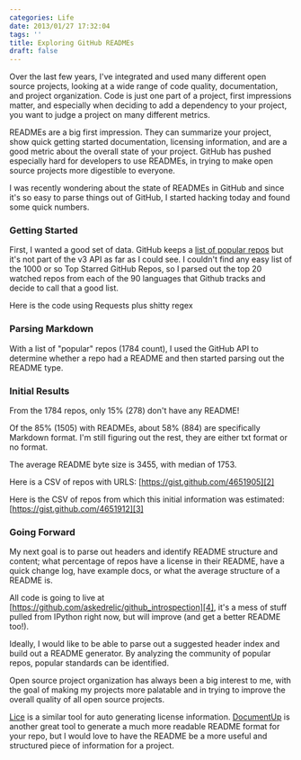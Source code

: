 ```yaml
---
categories: Life
date: 2013/01/27 17:32:04
tags: ''
title: Exploring GitHub READMEs
draft: false
---
```


Over the last few years, I've integrated and used many different open source
projects, looking at a wide range of code quality, documentation, and project
organization. Code is just one part of a project, first impressions matter, and
especially when deciding to add a dependency to your project, you want to judge
a project on many different metrics.

READMEs are a big first impression. They can summarize your project, show quick
getting started documentation, licensing information, and are a good metric
about the overall state of your project. GitHub has pushed especially hard for
developers to use READMEs, in trying to make open source projects more
digestible to everyone.

I was recently wondering about the state of READMEs in GitHub and since it's so
easy to parse things out of GitHub, I started hacking today and found some quick
numbers.

### Getting Started

First, I wanted a good set of data. GitHub keeps a [list of popular repos][1]
but it's not part of the v3 API as far as I could see. I couldn't find any easy
list of the 1000 or so Top Starred GitHub Repos, so I parsed out the top 20
watched repos from each of the 90 languages that Github tracks and decide to
call that a good list.

Here is the code using Requests plus shitty regex

<script src="https://gist.github.com/4651871.js"></script>

### Parsing Markdown

With a list of "popular" repos (1784 count), I used the GitHub API to determine
whether a repo had a README and then started parsing out the README type.

<script src="https://gist.github.com/4651896.js"></script>

### Initial Results

From the 1784 repos, only 15% (278) don't have any README!

Of the 85% (1505) with READMEs, about 58% (884) are specifically Markdown
format. I'm still figuring out the rest, they are either txt format or no
format.

The average README byte size is 3455, with median of 1753.

Here is a CSV of repos with URLS: [https://gist.github.com/4651905][2]

Here is the CSV of repos from which this initial information was estimated:
[https://gist.github.com/4651912][3]

### Going Forward

My next goal is to parse out headers and identify README structure and content;
what percentage of repos have a license in their README, have a quick change
log, have example docs, or what the average structure of a README is.

All code is going to live at
[https://github.com/askedrelic/github_introspection][4], it's a mess of stuff
pulled from IPython right now, but will improve (and get a better README too!).

Ideally, I would like to be able to parse out a suggested header index and build
out a README generator. By analyzing the community of popular repos, popular
standards can be identified.

Open source project organization has always been a big interest to me, with the
goal of making my projects more palatable and in trying to improve the overall
quality of all open source projects.

[Lice][5] is a similar tool for auto generating license information.
[DocumentUp][6] is another great tool to generate a much more readable README
format for your repo, but I would love to have the README be a more useful and
structured piece of information for a project.


[1]: https://github.com/repositories
[2]: https://gist.github.com/4651905
[3]: https://gist.github.com/4651912
[4]: https://github.com/askedrelic/github_introspection
[5]: https://github.com/jcarbaugh/lice
[6]: https://github.com/jeromegn/DocumentUp
